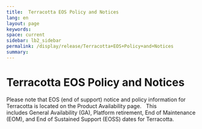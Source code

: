 ```yaml
---
title:  Terracotta EOS Policy and Notices  
lang: en
layout: page
keywords:
space: current
sidebar: lb2_sidebar
permalink: /display/release/Terracotta+EOS+Policy+and+Notices
summary:
---
```


Terracotta EOS Policy and Notices
=================================

Please note that EOS (end of support) notice and policy information for Terracotta is located on the Product Availability page.   This includes General Availability (GA), Platform retirement, End of Maintenance (EOM), and End of Sustained Support (EOSS) dates for Terracotta.

  


